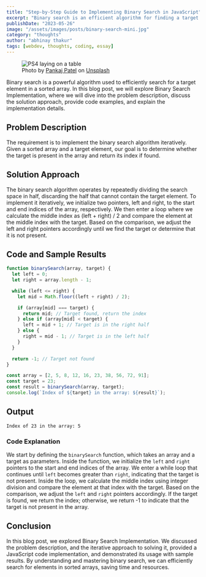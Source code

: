 ```yaml
---
title: "Step-by-Step Guide to Implementing Binary Search in JavaScript"
excerpt: "Binary search is an efficient algorithm for finding a target element in a sorted array. Let’s explore its implementation in JavaScript."
publishDate: "2023-05-26"
image: "/assets/images/posts/binary-search-mini.jpg"
category: "thoughts"
author: "abhinay thakur"
tags: [webdev, thoughts, coding, essay]
---
```


<figure class="text-center text-xs -mx-32">
  <img src="/assets/images/posts/binary-search.jpg" alt="PS4 laying on a table" />
  <figcaption>
    Photo by <a target="_blank" href="https://unsplash.com/@pankajpatel?utm_content=creditCopyText&utm_medium=referral&utm_source=unsplash">Pankaj Patel</a> on <a target="_blank" href="https://unsplash.com/photos/monitor-displaying-indexhtml-codes-_SgRNwAVNKw?utm_content=creditCopyText&utm_medium=referral&utm_source=unsplash">Unsplash</a>
  
  </figcaption>
</figure>

<p class="first-letter:text-5xl first-letter:font-medium">
Binary search is a powerful algorithm used to efficiently search for a target element in a sorted array. In this blog post, we will explore Binary Search Implementation, where we will dive into the problem description, discuss the solution approach, provide code examples, and explain the implementation details.
</p>

## Problem Description
The requirement is to implement the binary search algorithm iteratively. Given a sorted array and a target element, our goal is to determine whether the target is present in the array and return its index if found.

## Solution Approach
The binary search algorithm operates by repeatedly dividing the search space in half, discarding the half that cannot contain the target element. To implement it iteratively, we initialize two pointers, left and right, to the start and end indices of the array, respectively. We then enter a loop where we calculate the middle index as (left + right) / 2 and compare the element at the middle index with the target. Based on the comparison, we adjust the left and right pointers accordingly until we find the target or determine that it is not present.

## Code and Sample Results

```javascript
function binarySearch(array, target) {
  let left = 0;
  let right = array.length - 1;

  while (left <= right) {
    let mid = Math.floor((left + right) / 2);

    if (array[mid] === target) {
      return mid; // Target found, return the index
    } else if (array[mid] < target) {
      left = mid + 1; // Target is in the right half
    } else {
      right = mid - 1; // Target is in the left half
    }
  }

  return -1; // Target not found
}

const array = [2, 5, 8, 12, 16, 23, 38, 56, 72, 91];
const target = 23;
const result = binarySearch(array, target);
console.log(`Index of ${target} in the array: ${result}`);
```

## Output

```
Index of 23 in the array: 5
```

### Code Explanation
We start by defining the `binarySearch` function, which takes an array and a target as parameters. Inside the function, we initialize the `left` and `right` pointers to the start and end indices of the array. We enter a while loop that continues until `left` becomes greater than `right`, indicating that the target is not present. Inside the loop, we calculate the middle index using integer division and compare the element at that index with the target. Based on the comparison, we adjust the `left` and `right` pointers accordingly. If the target is found, we return the index; otherwise, we return -1 to indicate that the target is not present in the array.

## Conclusion
In this blog post, we explored Binary Search Implementation. We discussed the problem description, and the iterative approach to solving it, provided a JavaScript code implementation, and demonstrated its usage with sample results. By understanding and mastering binary search, we can efficiently search for elements in sorted arrays, saving time and resources.